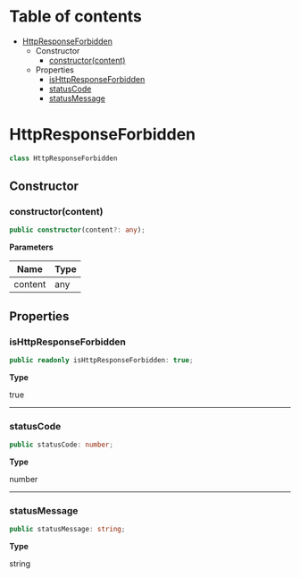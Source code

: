 # Table of contents

* [HttpResponseForbidden][ClassDeclaration-21]
    * Constructor
        * [constructor(content)][Constructor-14]
    * Properties
        * [isHttpResponseForbidden][PropertyDeclaration-51]
        * [statusCode][PropertyDeclaration-52]
        * [statusMessage][PropertyDeclaration-53]

# HttpResponseForbidden

```typescript
class HttpResponseForbidden
```
## Constructor

### constructor(content)

```typescript
public constructor(content?: any);
```

**Parameters**

| Name    | Type |
| ------- | ---- |
| content | any  |

## Properties

### isHttpResponseForbidden

```typescript
public readonly isHttpResponseForbidden: true;
```

**Type**

true

----------

### statusCode

```typescript
public statusCode: number;
```

**Type**

number

----------

### statusMessage

```typescript
public statusMessage: string;
```

**Type**

string

[ClassDeclaration-21]: httpresponseforbidden.md#httpresponseforbidden
[Constructor-14]: httpresponseforbidden.md#constructorcontent
[PropertyDeclaration-51]: httpresponseforbidden.md#ishttpresponseforbidden
[PropertyDeclaration-52]: httpresponseforbidden.md#statuscode
[PropertyDeclaration-53]: httpresponseforbidden.md#statusmessage